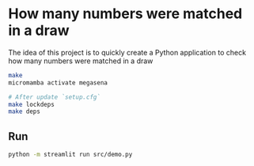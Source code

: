 # How many numbers were matched in a draw

The idea of ​​this project is to quickly create a Python application to check how many numbers were matched in a draw

```sh
make
micromamba activate megasena

# After update `setup.cfg`
make lockdeps
make deps
```

## Run
```sh
python -m streamlit run src/demo.py
```
